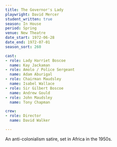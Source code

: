 ```yaml
---
title: The Governor's Lady
playwright: David Mercer
student_written: true
season: In House
period: Spring
venue: New Theatre
date_start: 1972-06-28
date_end: 1972-07-01
season_sort: 260

cast: 
- role: Lady Harriet Boscoe
  name: Kay Jackaman
- role: Amolo / Police Sergeant
  name: Adam Aburigal
- role: Chairman Maudsley
  name: Isabel Wallace
- role: Sir Gilbert Boscoe
  name: Andrew Gould
- role: John Maudsley
  name: Tony Chapman

crew:
- role: Director
  name: David Walker

---
```


An anti-colonialism satire, set in Africa in the 1950s.
